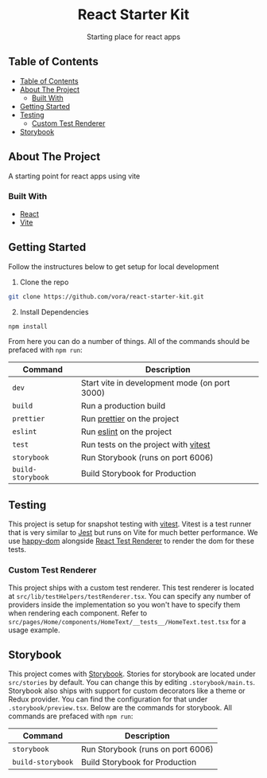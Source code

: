 <p align="center">
  <h1 align="center">React Starter Kit</h3>

  <p align="center">
    Starting place for react apps
  </p>
</p>

<!-- TABLE OF CONTENTS -->

## Table of Contents

- [Table of Contents](#table-of-contents)
- [About The Project](#about-the-project)
  - [Built With](#built-with)
- [Getting Started](#getting-started)
- [Testing](#testing)
  - [Custom Test Renderer](#custom-test-renderer)
- [Storybook](#storybook)

<!-- ABOUT THE PROJECT -->

## About The Project

A starting point for react apps using vite

### Built With

- [React](https://reactjs.org/)
- [Vite](https://vitejs.dev)

<!-- GETTING STARTED -->

## Getting Started

Follow the instructures below to get setup for local development

1. Clone the repo

```sh
git clone https://github.com/vora/react-starter-kit.git
```

2. Install Dependencies

```sh
npm install
```

From here you can do a number of things. All of the commands should be prefaced with `npm run`:

| Command           | Description                                                 |
| ----------------- | ----------------------------------------------------------- |
| `dev`             | Start vite in development mode (on port 3000)               |
| `build`           | Run a production build                                      |
| `prettier`        | Run [prettier](https://prettier.io/) on the project         |
| `eslint`          | Run [eslint](https://eslint.org/) on the project            |
| `test`            | Run tests on the project with [vitest](https://vitest.dev/) |
| `storybook`       | Run Storybook (runs on port 6006)                           |
| `build-storybook` | Build Storybook for Production                              |

## Testing

This project is setup for snapshot testing with [vitest](https://vitest.dev/). Vitest is a test runner that is very similar to [Jest](https://jestjs.io/) but runs on Vite for much better performance. We use [happy-dom](https://github.com/capricorn86/happy-dom) alongside [React Test Renderer](https://reactjs.org/docs/test-renderer.html) to render the dom for these tests.

### Custom Test Renderer

This project ships with a custom test renderer. This test renderer is located at `src/lib/testHelpers/testRenderer.tsx`. You can specify any number of providers inside the implementation so you won't have to specify them when rendering each component. Refer to `src/pages/Home/components/HomeText/__tests__/HomeText.test.tsx` for a usage example.

## Storybook

This project comes with [Storybook](https://storybook.js.org/). Stories for storybook are located under `src/stories` by default. You can change this by editing `.storybook/main.ts`. Storybook also ships with support for custom decorators like a theme or Redux provider. You can find the configuration for that under `.storybook/preview.tsx`. Below are the commands for storybook. All commands are prefaced with `npm run`:

| Command           | Description                       |
| ----------------- | --------------------------------- |
| `storybook`       | Run Storybook (runs on port 6006) |
| `build-storybook` | Build Storybook for Production    |
